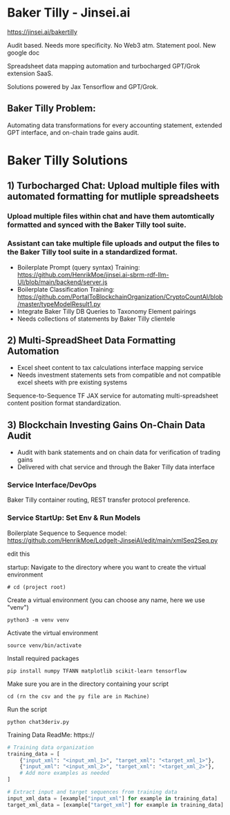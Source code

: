 # Baker Tilly - Jinsei.ai

https://jinsei.ai/bakertilly

Audit based. Needs more specificity. No Web3 atm. Statement pool. New google doc

Spreadsheet data mapping automation and turbocharged GPT/Grok extension SaaS.

Solutions powered by Jax Tensorflow and GPT/Grok. 

## Baker Tilly Problem:

Automating data transformations for every accounting statement, extended GPT interface, and on-chain trade gains audit. 

# Baker Tilly Solutions 

## 1) Turbocharged Chat: Upload multiple files with automated formatting for mutliple spreadsheets

### Upload multiple files within chat and have them automtically formatted and synced with the Baker Tilly tool suite. 

### Assistant can take multiple file uploads and output the files to the Baker Tilly tool suite in a standardized format.

- Boilerplate Prompt (query syntax) Training: https://github.com/HenrikMoe/jinsei.ai-sbrm-rdf-llm-UI/blob/main/backend/server.js
- Boilerplate Classification Training: https://github.com/PortalToBlockchainOrganization/CryptoCountAI/blob/master/typeModelResult1.py
- Integrate Baker Tilly DB Queries to Taxonomy Element pairings 
- Needs collections of statements by Baker Tilly clientele


## 2) Multi-SpreadSheet Data Formatting Automation

- Excel sheet content to tax calculations interface mapping service 
- Needs investment statements sets from compatible and not compatible excel sheets with pre existing systems

Sequence-to-Sequence TF JAX service for automating multi-spreadsheet content position format standardization.

## 3) Blockchain Investing Gains On-Chain Data Audit

- Audit with bank statements and on chain data for verification of trading gains
- Delivered with chat service and through the Baker Tilly data interface

### Service Interface/DevOps

Baker Tilly container routing, REST transfer protocol preference.  

### Service StartUp: Set Env & Run Models

Boilerplate Sequence to Sequence model: https://github.com/HenrikMoe/LodgeIt-JinseiAI/edit/main/xmlSeq2Seq.py

edit this

startup:
Navigate to the directory where you want to create the virtual environment
```linux
# cd (project root) 
```
Create a virtual environment (you can choose any name, here we use "venv")
```linux
python3 -m venv venv
```

Activate the virtual environment
```linux
source venv/bin/activate
```

Install required packages
```linux
pip install numpy TFANN matplotlib scikit-learn tensorflow
```

Make sure you are in the directory containing your script
```linux
cd (rn the csv and the py file are in Machine)
```
Run the script
```linux
python chat3deriv.py
```

Training Data ReadMe: https://

```python
# Training data organization
training_data = [
    {"input_xml": "<input_xml_1>", "target_xml": "<target_xml_1>"},
    {"input_xml": "<input_xml_2>", "target_xml": "<target_xml_2>"},
    # Add more examples as needed
]

# Extract input and target sequences from training data
input_xml_data = [example["input_xml"] for example in training_data]
target_xml_data = [example["target_xml"] for example in training_data]

```




